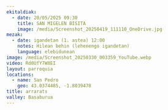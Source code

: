 ```yaml
---
ekitaldiak:
  - date: 20/05/2025 09:30
    title: SAN MIGELEN BISITA
    image: /media/Screenshot_20250419_111110_OneDrive.jpg
mezak:
  - date: igandetan (1. astea) 12:00
    notes: Hilean behin (lehenengo igandetan)
    language: elebidunean
image: /media/Screenshot_20250330_003359_YouTube.webp
video: Rd0UfY7W8EI
layout: parroquia
locations:
  - name: San Pedro
    geo: 43.0374485, -1.8039478
title: arrarats
valley: Basaburua
---
```

